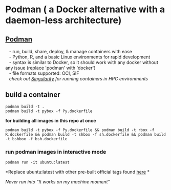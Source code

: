 # Podman ( a Docker alternative with a daemon-less architecture)

## [Podman](https://docs.podman.io/en/latest/)  
  
   - run, build, share, deploy, & manage containers with ease  
   - Python, R, and a basic Linux environments for rapid development  
   - syntax is similar to Docker, so it should work with any docker without any issue (replace 'podman' with 'docker')  
   - file formats supported: OCI, SIF  
   *check out [Singularity](https://docs.sylabs.io/guides/4.2/user-guide/) for running containers in HPC environments*
   
## build a container  
```  
podman build -t .   
podman build -t pybox -f Py.dockerfile
```

**for building all images in this repo at once**
``` 
podman build -t pybox -f Py.dockerfile && podman build -t rbox -f R.dockerfile && podman build -t shbox -f sh.dockerfile && podman build -t bshbox -f bsh.dockerfile  
```  
### run podman images in interactive mode
```
podman run -it ubuntu:latest
```
*Replace ubuntu:latest with other pre-built official tags found [here](https://hub.docker.com/search?badges=official) *

*Never run into "It works on my machine moment"*
